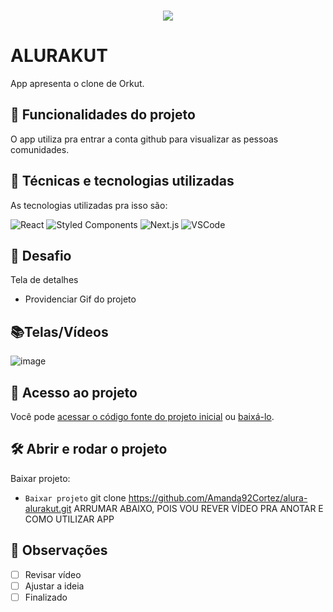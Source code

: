 </br>
<p align="center"> <img src="http://img.shields.io/static/v1?label=STATUS_GERAL&message=RETORNAR_ASSUNTO&color=RED&style=for-the-badge" #vitrinedev/> </p>

# ALURAKUT
App apresenta o clone de Orkut.

## 🔨 Funcionalidades do projeto
O app utiliza pra entrar a conta github para visualizar as pessoas comunidades. 

## :bookmark_tabs: Técnicas e tecnologias utilizadas
As tecnologias utilizadas pra isso são:

![React](https://img.shields.io/badge/React-414141?style=for-the-badge&logo=react&logoColor=61DAFB)
![Styled Components](https://img.shields.io/badge/styled--components-DB7093?style=for-the-badge&logo=styled-components&logoColor=white)
![Next.js](https://img.shields.io/badge/-Next-121214?style=for-the-badge&logo=next.js)
![VSCode](https://img.shields.io/badge/-VSCode-007ACC?style=for-the-badge&logo=visual-studio-code&logoColor=white)

## 🎯 Desafio
Tela de detalhes
* Providenciar Gif do projeto

## 📚Telas/Vídeos
![image](https://user-images.githubusercontent.com/19363871/125538019-800acebc-8889-4a8d-84d9-48a0980fb6f9.png)

## 📁 Acesso ao projeto
Você pode [acessar o código fonte do projeto inicial](https://github.com/Amanda92Cortez/alura-alurakut) ou [baixá-lo](https://github.com/Amanda92Cortez/alura-alurakut/archive/refs/heads/main.zip).

## 🛠️ Abrir e rodar o projeto
Baixar projeto:
- ` Baixar projeto ` git clone https://github.com/Amanda92Cortez/alura-alurakut.git
ARRUMAR ABAIXO, POIS VOU REVER VÍDEO PRA ANOTAR E COMO UTILIZAR APP

## 🔎 Observações
- [ ] Revisar vídeo
- [ ] Ajustar a ideia
- [ ] Finalizado
